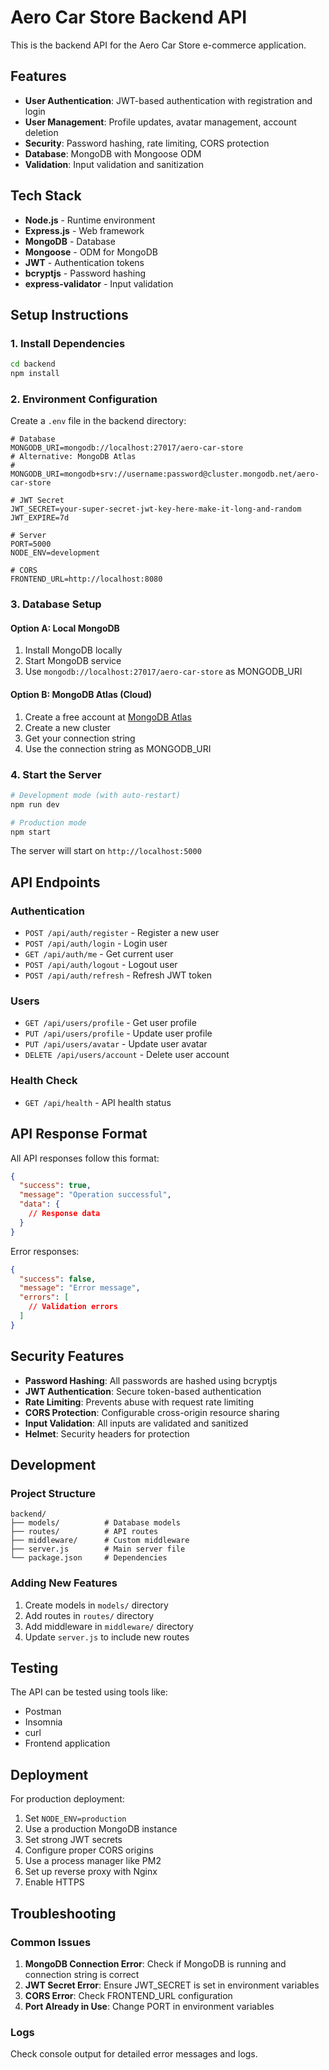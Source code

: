 # Aero Car Store Backend API

This is the backend API for the Aero Car Store e-commerce application.

## Features

- **User Authentication**: JWT-based authentication with registration and login
- **User Management**: Profile updates, avatar management, account deletion
- **Security**: Password hashing, rate limiting, CORS protection
- **Database**: MongoDB with Mongoose ODM
- **Validation**: Input validation and sanitization

## Tech Stack

- **Node.js** - Runtime environment
- **Express.js** - Web framework
- **MongoDB** - Database
- **Mongoose** - ODM for MongoDB
- **JWT** - Authentication tokens
- **bcryptjs** - Password hashing
- **express-validator** - Input validation

## Setup Instructions

### 1. Install Dependencies

```bash
cd backend
npm install
```

### 2. Environment Configuration

Create a `.env` file in the backend directory:

```env
# Database
MONGODB_URI=mongodb://localhost:27017/aero-car-store
# Alternative: MongoDB Atlas
# MONGODB_URI=mongodb+srv://username:password@cluster.mongodb.net/aero-car-store

# JWT Secret
JWT_SECRET=your-super-secret-jwt-key-here-make-it-long-and-random
JWT_EXPIRE=7d

# Server
PORT=5000
NODE_ENV=development

# CORS
FRONTEND_URL=http://localhost:8080
```

### 3. Database Setup

#### Option A: Local MongoDB
1. Install MongoDB locally
2. Start MongoDB service
3. Use `mongodb://localhost:27017/aero-car-store` as MONGODB_URI

#### Option B: MongoDB Atlas (Cloud)
1. Create a free account at [MongoDB Atlas](https://www.mongodb.com/atlas)
2. Create a new cluster
3. Get your connection string
4. Use the connection string as MONGODB_URI

### 4. Start the Server

```bash
# Development mode (with auto-restart)
npm run dev

# Production mode
npm start
```

The server will start on `http://localhost:5000`

## API Endpoints

### Authentication

- `POST /api/auth/register` - Register a new user
- `POST /api/auth/login` - Login user
- `GET /api/auth/me` - Get current user
- `POST /api/auth/logout` - Logout user
- `POST /api/auth/refresh` - Refresh JWT token

### Users

- `GET /api/users/profile` - Get user profile
- `PUT /api/users/profile` - Update user profile
- `PUT /api/users/avatar` - Update user avatar
- `DELETE /api/users/account` - Delete user account

### Health Check

- `GET /api/health` - API health status

## API Response Format

All API responses follow this format:

```json
{
  "success": true,
  "message": "Operation successful",
  "data": {
    // Response data
  }
}
```

Error responses:

```json
{
  "success": false,
  "message": "Error message",
  "errors": [
    // Validation errors
  ]
}
```

## Security Features

- **Password Hashing**: All passwords are hashed using bcryptjs
- **JWT Authentication**: Secure token-based authentication
- **Rate Limiting**: Prevents abuse with request rate limiting
- **CORS Protection**: Configurable cross-origin resource sharing
- **Input Validation**: All inputs are validated and sanitized
- **Helmet**: Security headers for protection

## Development

### Project Structure

```
backend/
├── models/          # Database models
├── routes/          # API routes
├── middleware/      # Custom middleware
├── server.js        # Main server file
└── package.json     # Dependencies
```

### Adding New Features

1. Create models in `models/` directory
2. Add routes in `routes/` directory
3. Add middleware in `middleware/` directory
4. Update `server.js` to include new routes

## Testing

The API can be tested using tools like:
- Postman
- Insomnia
- curl
- Frontend application

## Deployment

For production deployment:

1. Set `NODE_ENV=production`
2. Use a production MongoDB instance
3. Set strong JWT secrets
4. Configure proper CORS origins
5. Use a process manager like PM2
6. Set up reverse proxy with Nginx
7. Enable HTTPS

## Troubleshooting

### Common Issues

1. **MongoDB Connection Error**: Check if MongoDB is running and connection string is correct
2. **JWT Secret Error**: Ensure JWT_SECRET is set in environment variables
3. **CORS Error**: Check FRONTEND_URL configuration
4. **Port Already in Use**: Change PORT in environment variables

### Logs

Check console output for detailed error messages and logs.
